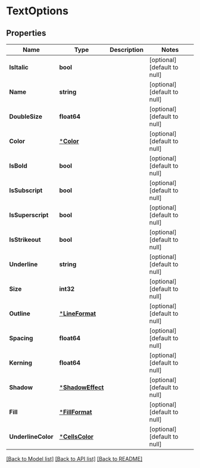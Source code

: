 # TextOptions

## Properties
Name | Type | Description | Notes
------------ | ------------- | ------------- | -------------
**IsItalic** | **bool** |  | [optional] [default to null]
**Name** | **string** |  | [optional] [default to null]
**DoubleSize** | **float64** |  | [optional] [default to null]
**Color** | [***Color**](Color.md) |  | [optional] [default to null]
**IsBold** | **bool** |  | [optional] [default to null]
**IsSubscript** | **bool** |  | [optional] [default to null]
**IsSuperscript** | **bool** |  | [optional] [default to null]
**IsStrikeout** | **bool** |  | [optional] [default to null]
**Underline** | **string** |  | [optional] [default to null]
**Size** | **int32** |  | [optional] [default to null]
**Outline** | [***LineFormat**](LineFormat.md) |  | [optional] [default to null]
**Spacing** | **float64** |  | [optional] [default to null]
**Kerning** | **float64** |  | [optional] [default to null]
**Shadow** | [***ShadowEffect**](ShadowEffect.md) |  | [optional] [default to null]
**Fill** | [***FillFormat**](FillFormat.md) |  | [optional] [default to null]
**UnderlineColor** | [***CellsColor**](CellsColor.md) |  | [optional] [default to null]

[[Back to Model list]](../README.md#documentation-for-models) [[Back to API list]](../README.md#documentation-for-api-endpoints) [[Back to README]](../README.md)


